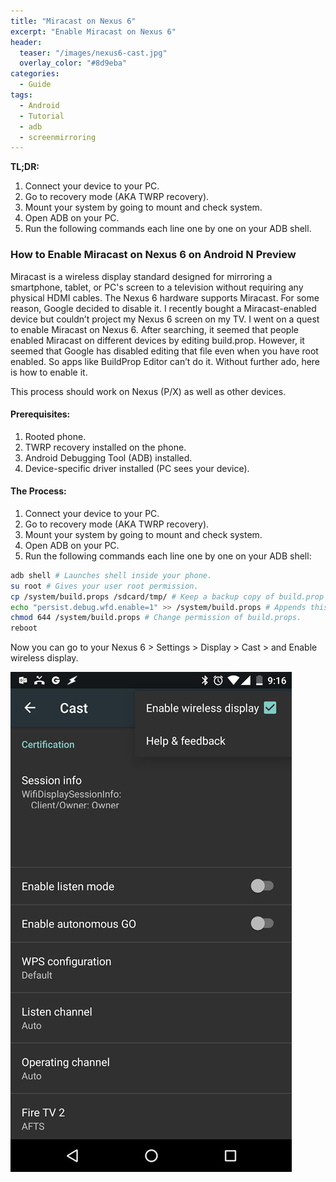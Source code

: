 ```yaml
---
title: "Miracast on Nexus 6"
excerpt: "Enable Miracast on Nexus 6"
header:
  teaser: "/images/nexus6-cast.jpg"
  overlay_color: "#8d9eba"
categories:
  - Guide
tags:
  - Android
  - Tutorial
  - adb
  - screenmirroring
---
```


**TL;DR:**

1. Connect your device to your PC.
2. Go to recovery mode (AKA TWRP recovery).
3. Mount your system by going to mount and check system.
4. Open ADB on your PC.
5. Run the following commands each line one by one on your ADB shell.

### How to Enable Miracast on Nexus 6 on Android N Preview

Miracast is a wireless display standard designed for mirroring a smartphone, tablet, or PC's screen to a television without requiring any physical HDMI cables. The Nexus 6 hardware supports Miracast. For some reason, Google decided to disable it. I recently bought a Miracast-enabled device but couldn’t project my Nexus 6 screen on my TV. I went on a quest to enable Miracast on Nexus 6. After searching, it seemed that people enabled Miracast on different devices by editing build.prop. However, it seemed that Google has disabled editing that file even when you have root enabled. So apps like BuildProp Editor can’t do it. Without further ado, here is how to enable it.

This process should work on Nexus (P/X) as well as other devices.

#### Prerequisites:

1. Rooted phone.
2. TWRP recovery installed on the phone.
3. Android Debugging Tool (ADB) installed.
4. Device-specific driver installed (PC sees your device).

#### The Process:

1. Connect your device to your PC.
2. Go to recovery mode (AKA TWRP recovery).
3. Mount your system by going to mount and check system.
4. Open ADB on your PC.
5. Run the following commands each line one by one on your ADB shell:

```bash
adb shell # Launches shell inside your phone.
su root # Gives your user root permission.
cp /system/build.props /sdcard/tmp/ # Keep a backup copy of build.prop in tmp.
echo "persist.debug.wfd.enable=1" >> /system/build.props # Appends this line to the file.
chmod 644 /system/build.props # Change permission of build.props.
reboot
```

Now you can go to your Nexus 6 > Settings > Display > Cast > and Enable wireless display.

![nexus 6 miracast cast](/images/nexus6-cast.jpg "Miracast on nexus 6")

